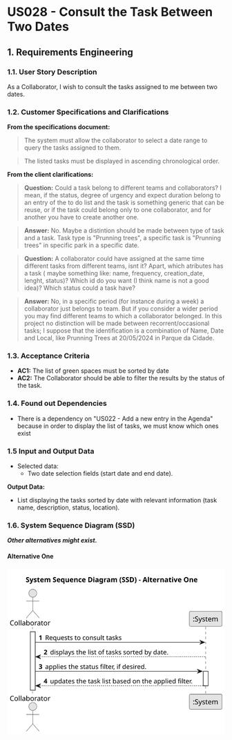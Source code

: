 # US028 - Consult the Task Between Two Dates


## 1. Requirements Engineering

### 1.1. User Story Description

As a Collaborator, I wish to consult the tasks assigned to me
between two dates.

### 1.2. Customer Specifications and Clarifications 

**From the specifications document:**

>	The system must allow the collaborator to select a date range to query the tasks assigned to them.

>	The listed tasks must be displayed in ascending chronological order.
   
**From the client clarifications:**

> **Question:** Could a task belong to different teams and collaborators? I mean, if the status, degree of urgency and expect duration belong to an entry of the to do list and the task is something generic that can be reuse, or if the task could belong only to one collaborator, and for another you have to create another one.

> **Answer:** No.
Maybe a distintion should be made between type of task and a task.
Task type is "Prunning trees", a specific task is "Prunning trees" in specific park in a specific date.

> **Question:**  A collaborator could have assigned at the same time different tasks from different teams, isnt it?
Apart, which atributes has a task ( maybe something like: name, frequency, creation_date, lenght, status)? Which id do you want (I think name is not a good idea)? Which status could a task have?

> **Answer:** No, in a specific period (for instance during a week) a collaborator just belongs to team. But if you consider a wider period you may find different teams to which a collaborator belonged.
In this project no distinction will be made between recorrent/occasional tasks; I suppose that the identification is a combination of Name, Date and Local, like Prunning Trees at 20/05/2024 in Parque da Cidade.

### 1.3. Acceptance Criteria

* **AC1:** The list of green spaces must be sorted by date
* **AC2:** The Collaborator should be able to filter the results by the
  status of the task.

### 1.4. Found out Dependencies

* There is a dependency on "US022 - Add a new entry in the Agenda" because in order to display the list of tasks, we must know which ones exist
### 1.5 Input and Output Data
	
* Selected data:
    * Two date selection fields (start date and end date).

**Output Data:**

*  List displaying the tasks sorted by date with relevant information (task name, description, status, location).

### 1.6. System Sequence Diagram (SSD)

**_Other alternatives might exist._**

#### Alternative One

![System Sequence Diagram - Alternative One](svg/us028-system-sequence-diagram-alternative-one.svg)
